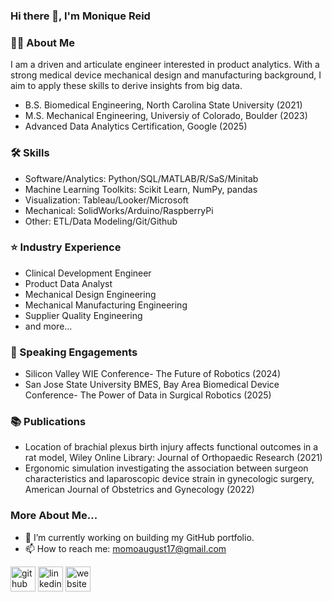 ### Hi there 👋, I'm Monique Reid
### 🙋‍♀️ About Me
I am a driven and articulate engineer interested in product analytics. With a strong medical device mechanical design and manufacturing background, I aim to apply these skills to derive insights from big data. 
* B.S. Biomedical Engineering, North Carolina State University (2021)
* M.S. Mechanical Engineering, Universiy of Colorado, Boulder (2023)
* Advanced Data Analytics Certification, Google (2025)

### 🛠 Skills
* Software/Analytics: Python/SQL/MATLAB/R/SaS/Minitab
* Machine Learning Toolkits: Scikit Learn, NumPy, pandas 
* Visualization: Tableau/Looker/Microsoft
* Mechanical: SolidWorks/Arduino/RaspberryPi
* Other: ETL/Data Modeling/Git/Github

### ⭐ Industry Experience 
* Clinical Development Engineer
* Product Data Analyst
* Mechanical Design Engineering
* Mechanical Manufacturing Engineering
* Supplier Quality Engineering 
* and more...

### 🌱 Speaking Engagements
* Silicon Valley WIE Conference- The Future of Robotics (2024)
* San Jose State University BMES, Bay Area Biomedical Device Conference- The Power of Data in Surgical Robotics (2025)

### 📚 Publications
* Location of brachial plexus birth injury affects functional outcomes in a rat model, Wiley Online Library: Journal of Orthopaedic Research (2021)
* Ergonomic simulation investigating the association between surgeon characteristics and laparoscopic device strain in gynecologic surgery, American Journal of Obstetrics and Gynecology (2022)

### More About Me...
* 🔭 I’m currently working on building my GitHub portfolio. 
* 📫 How to reach me: momoaugust17@gmail.com  


[<img src='https://cdn.jsdelivr.net/npm/simple-icons@3.0.1/icons/github.svg' alt='github' height='40'>](https://github.com/principalscientist)  [<img src='https://cdn.jsdelivr.net/npm/simple-icons@3.0.1/icons/linkedin.svg' alt='linkedin' height='40'>](https://www.linkedin.com/in/www.linkedin.com/in/reidmonique/)  [<img src='https://cdn.jsdelivr.net/npm/simple-icons@3.0.1/icons/icloud.svg' alt='website' height='40'>](https://principalscientist.github.io/)  

